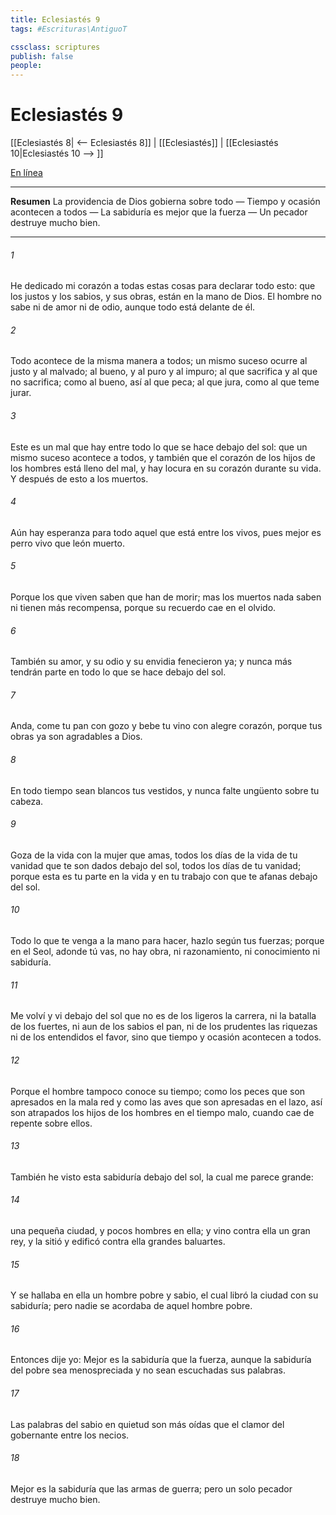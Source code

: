 ```yaml
---
title: Eclesiastés 9
tags: #Escrituras\AntiguoT

cssclass: scriptures
publish: false
people:
---
```


# Eclesiastés 9
[[Eclesiastés 8| <-- Eclesiastés 8]] | [[Eclesiastés]] | [[Eclesiastés 10|Eclesiastés 10 --> ]]

[En línea](https://churchofjesuschrist.org/study/scriptures/ot/eccl/9?lang=spa)

---
__Resumen__
La providencia de Dios gobierna sobre todo — Tiempo y ocasión acontecen a todos — La sabiduría es mejor que la fuerza — Un pecador destruye mucho bien.

---
###### 1 
He dedicado mi corazón a todas estas cosas para declarar todo esto: que los justos y los sabios, y sus obras, están en la mano de Dios. El hombre no sabe ni de amor ni de odio, aunque todo está delante de él.

###### 2 
Todo acontece de la misma manera a todos; un mismo suceso ocurre al justo y al malvado; al bueno, y al puro y al impuro; al que sacrifica y al que no sacrifica; como al bueno, así al que peca; al que jura, como al que teme jurar.

###### 3 
Este es un mal que hay entre todo lo que se hace debajo del sol: que un mismo suceso acontece a todos, y también que el corazón de los hijos de los hombres está lleno del mal, y hay locura en su corazón durante su vida. Y después de esto  a los muertos.

###### 4 
Aún hay esperanza para todo aquel que está entre los vivos, pues mejor es perro vivo que león muerto.

###### 5 
Porque los que viven saben que han de morir; mas los muertos nada saben ni tienen más recompensa, porque su recuerdo cae en el olvido.

###### 6 
También su amor, y su odio y su envidia fenecieron ya; y nunca más tendrán parte en todo lo que se hace debajo del sol.

###### 7 
Anda, come tu pan con gozo y bebe tu vino con alegre corazón, porque tus obras ya son agradables a Dios.

###### 8 
En todo tiempo sean blancos tus vestidos, y nunca falte ungüento sobre tu cabeza.

###### 9 
Goza de la vida con la mujer que amas, todos los días de la vida de tu vanidad que te son dados debajo del sol, todos los días de tu vanidad; porque esta es tu parte en la vida y en tu trabajo con que te afanas debajo del sol.

###### 10 
Todo lo que te venga a la mano para hacer, hazlo según tus fuerzas; porque en el Seol, adonde tú vas, no hay obra, ni razonamiento, ni conocimiento ni sabiduría.

###### 11 
Me volví y vi debajo del sol que no es de los ligeros la carrera, ni la batalla de los fuertes, ni aun de los sabios el pan, ni de los prudentes las riquezas ni de los entendidos el favor, sino que tiempo y ocasión acontecen a todos.

###### 12 
Porque el hombre tampoco conoce su tiempo; como los peces que son apresados en la mala red y como las aves que son apresadas en el lazo, así son atrapados los hijos de los hombres en el tiempo malo, cuando cae de repente sobre ellos.

###### 13 
También he visto esta sabiduría debajo del sol, la cual me parece grande:

###### 14 
 una pequeña ciudad, y pocos hombres en ella; y vino contra ella un gran rey, y la sitió y edificó contra ella grandes baluartes.

###### 15 
Y se hallaba en ella un hombre pobre y sabio, el cual libró la ciudad con su sabiduría; pero nadie se acordaba de aquel hombre pobre.

###### 16 
Entonces dije yo: Mejor es la sabiduría que la fuerza, aunque la sabiduría del pobre sea menospreciada y no sean escuchadas sus palabras.

###### 17 
Las palabras del sabio en quietud son más oídas que el clamor del gobernante entre los necios.

###### 18 
Mejor es la sabiduría que las armas de guerra; pero un solo pecador destruye mucho bien.

